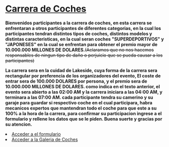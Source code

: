 
<html lang="es">
  <head>
      <meta charset="utf-8">
      <u><h1>Carrera de Coches</h1></u>
  </head>
 <body>
<p><b>Bienvenidos participantes a la carrera de coches, en esta carrera se enfrentaran a otros participantes de diferentes categorias, en la cual los participantes tendran distintos tipos de coches, distintos modelos y distintas caracteristicas, en la cual seran coches "SUPERDEPORTIVOS" y "JAPONESES" en la cual se enfrentan para obtener el premio mayor de 10.000.000 MILLONES DE DOLARES.</b><s>(Aclaramos que no nos hacemos responsables de ningun tipo de daño o perjuicio que se pueda causar a los participantes)</s></p>  
<p><b>La carrera sera en la cuidad de Lakeside, cuya forma de la carrera sera rectangular por preferencia de los organizadores del evento, El coste de entrar sera de 100.000 DOLARES por persona, y el premio sera de 10.000.000 MILLONES DE DOLARES. como indica en el texto anterior, el evento sera abierto a las 02:00 AM y la carrera iniciara a las 04:00 AM, y terminara a las 07:00 AM. cada participante tendra su camerino y su garaje para guardar si respectivo coche en el cual participara, habra mecanicos expertos que mantendran todo el coche para que este a su 100% a la hora de la carrera, para confirmar su participacion ingrese a el formulario y rellene los datos que se le piden. Buena suerte y gracias por su atencion.</b></p>




  

 </body>
</html>
 <li> <a  href= "formulario.html"> Acceder a el formulario </a></li>
<li> <a  href= "Galeria.html"> Acceder a la Galeria de Coches </a></li>
